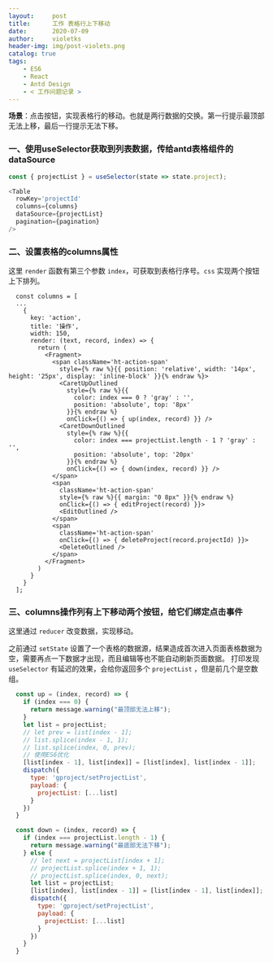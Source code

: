 ```yaml
---
layout:     post
title:      工作 表格行上下移动
date:       2020-07-09
author:     violetks
header-img: img/post-violets.png
catalog: true
tags:
    - ES6
    - React
    - Antd Design
    - < 工作问题记录 >
---
```


**场景**：点击按钮，实现表格行的移动。也就是两行数据的交换。第一行提示最顶部无法上移，最后一行提示无法下移。

### 一、使用useSelector获取到列表数据，传给antd表格组件的dataSource

```javascript
const { projectList } = useSelector(state => state.project);

<Table
  rowKey='projectId'
  columns={columns}
  dataSource={projectList}
  pagination={pagination}
/>
```

### 二、设置表格的columns属性

这里 `render` 函数有第三个参数 `index`，可获取到表格行序号。`css` 实现两个按钮上下排列。<br>

```html,javascript
  const columns = [
  ...
    {
      key: 'action',
      title: '操作',
      width: 150,
      render: (text, record, index) => {
        return (
          <Fragment>
            <span className='ht-action-span'
              style={% raw %}{{ position: 'relative', width: '14px', height: '25px', display: 'inline-block' }}{% endraw %}>
              <CaretUpOutlined
                style={% raw %}{{
                  color: index === 0 ? 'gray' : '',
                  position: 'absolute', top: '8px'
                }}{% endraw %}
                onClick={() => { up(index, record) }} />
              <CaretDownOutlined
                style={% raw %}{{
                  color: index === projectList.length - 1 ? 'gray' : '',
                  position: 'absolute', top: '20px'
                }}{% endraw %}
                onClick={() => { down(index, record) }} />
            </span>
            <span
              className='ht-action-span'
              style={% raw %}{{ margin: "0 8px" }}{% endraw %}
              onClick={() => { editProject(record) }}>
              <EditOutlined />
            </span>
            <span
              className='ht-action-span'
              onClick={() => { deleteProject(record.projectId) }}>
              <DeleteOutlined />
            </span>
          </Fragment>
        )
      }
    }
  ];
```

### 三、columns操作列有上下移动两个按钮，给它们绑定点击事件

这里通过 `reducer` 改变数据，实现移动。<br>

之前通过 `setState` 设置了一个表格的数据源，结果造成首次进入页面表格数据为空，需要再点一下数据才出现，而且编辑等也不能自动刷新页面数据。
打印发现 `useSelector` 有延迟的效果，会给你返回多个 `projectList` ，但是前几个是空数组。<br>

```javascript
  const up = (index, record) => {
    if (index === 0) {
      return message.warning("最顶部无法上移");
    }
    let list = projectList;
    // let prev = list[index - 1];
    // list.splice(index - 1, 1);
    // list.splice(index, 0, prev);
    // 使用ES6优化
    [list[index - 1], list[index]] = [list[index], list[index - 1]];
    dispatch({
      type: 'gproject/setProjectList',
      payload: {
        projectList: [...list]
      }
    })
  }

  const down = (index, record) => {
    if (index === projectList.length - 1) {
      return message.warning("最底部无法下移");
    } else {
      // let next = projectList[index + 1];
      // projectList.splice(index + 1, 1);
      // projectList.splice(index, 0, next);
      let list = projectList;
      [list[index], list[index - 1]] = [list[index - 1], list[index]];
      dispatch({
        type: 'gproject/setProjectList',
        payload: {
          projectList: [...list]
        }
      })
    }
  }
```